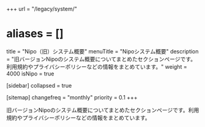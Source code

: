 +++
url = "/legacy/system/"
# aliases = []
title = "Nipo（旧）システム概要"
menuTitle = "Nipoシステム概要"
description = "旧バージョンNipoのシステム概要についてまとめたセクションページです。利用規約やプライバシーポリシーなどの情報をまとめています。"
weight = 4000
isNipo = true

[sidebar]
collapsed = true

[sitemap]
  changefreq = "monthly"
  priority = 0.1
+++

旧バージョンNipoのシステム概要についてまとめたセクションページです。利用規約やプライバシーポリシーなどの情報をまとめています。
